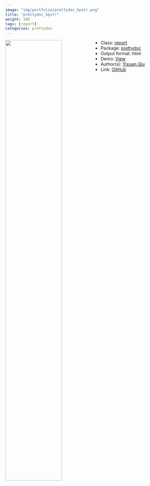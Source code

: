 ```yaml
---
image: "img/portfolio/prettydoc_hpstr.png"
title: "prettydoc_hpstr"
weight: 100
tags: [report]
categories: prettydoc
---
```




<!--more-->

<p><a href="../../img/portfolio/prettydoc_hpstr.png"><img class = "jf-image-shadow" src="../../img/portfolio/prettydoc_hpstr.png", width="60%"  align="left"></a></p>



- Class: [report](../../tags/report)
- Package: [prettydoc](prettydoc)
- Output format: html
- Demo: [View](https://prettydoc.statr.me/hpstr.html)
- Author(s): [Yixuan Qiu](https://statr.me/)
- Link: [GitHub](https://github.com/yixuan/prettydoc)


